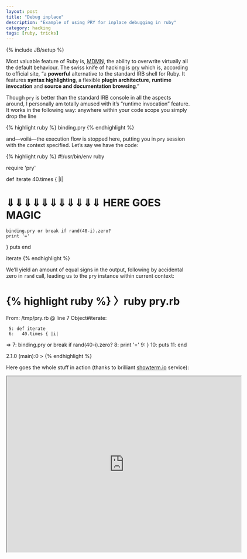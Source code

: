 ```yaml
---
layout: post
title: "Debug inplace"
description: "Example of using PRY for inplace debugging in ruby"
category: hacking
tags: [ruby, tricks]
---
```

{% include JB/setup %}

Most valuable feature of Ruby is, <abbr title="‘Meiner demütig Meinung nach’ is the german equivalent for ‘IMHO’">MDMN</abbr>,
the ability to overwrite virtually all the default behaviour. The swiss knife of hacking is [pry](http://pryrepl.org) which is,
according to official site, “a **powerful** alternative to the standard IRB shell for Ruby. It features **syntax highlighting**,
a flexible **plugin architecture**, **runtime invocation** and **source and documentation browsing**.”

Though `pry` is better than the standard IRB console in all the aspects around, I personally am totally amused with
it’s “runtime invocation” feature. It works in the following way: anywhere within your code scope you simply drop the line

{% highlight ruby %}
binding.pry
{% endhighlight %}

and—voilá—the execution flow is stopped here, putting you in `pry` session with the context specified. Let’s say we have
the code:

{% highlight ruby %}
#!/usr/bin/env ruby

require 'pry'

def iterate
  40.times { |i|
  # ⇓⇓⇓⇓⇓⇓⇓⇓⇓⇓⇓  HERE GOES MAGIC
    binding.pry or break if rand(40-i).zero?
    print '='
  }
  puts
end

iterate
{% endhighlight %}

We’ll yield an amount of equal signs in the output, following by accidental zero in `rand` call, leading us
to the `pry` instance within current context:

{% highlight ruby %}
〉ruby pry.rb
===============
From: /tmp/pry.rb @ line 7 Object#iterate:

     5: def iterate
     6:   40.times { |i|
 =>  7:     binding.pry or break if rand(40-i).zero?
     8:     print '='
     9:   }
    10:   puts
    11: end

2.1.0 (main):0 >
{% endhighlight %}

Here goes the whole stuff in action (thanks to brilliant [showterm.io](http://showterm.io) service):

<iframe src="http://showterm.io/d542cd31224acaa84549f" width="640" height="480"> </iframe>


